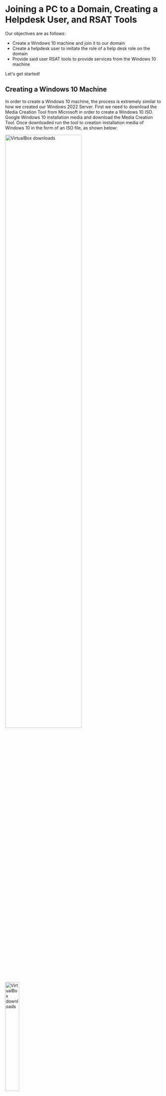 # Joining a PC to a Domain, Creating a Helpdesk User, and RSAT Tools

Our objectives are as follows:
- Create a Windows 10 machine and join it to our domain
- Create a helpdesk user to imitate the role of a help desk role on the domain
- Provide said user RSAT tools to provide services from the Windows 10 machine

Let's get started!

## Creating a Windows 10 Machine

In order to create a Windows 10 machine, the process is extremely similar to how we created our Windows 2022 Server. First we need to download the Media Creation Tool from Microsoft in order to create a Windows 10 ISO. Google Windows 10 installation media and download the Media Creation Tool. Once downloaded run the tool to creation installation media of Windows 10 in the form of an ISO file, as shown below:

<img src="https://imgur.com/a9MQXBM.png" height="70%" width="70%" alt="VirtualBox downloads"/>

<img src="https://imgur.com/4CGDH7t.png" height="30%" width="30%" alt="VirtualBox downloads"/>

<img src="https://i.imgur.com/FlNfGoI.png" height="70%" width="70%" alt="VirtualBox downloads"/>

<img src="https://i.imgur.com/AwtO982.png" height="70%" width="70%" alt="VirtualBox downloads"/>

<img src="https://i.imgur.com/Phd5S3f.png" height="70%" width="70%" alt="VirtualBox downloads"/>


After you have completed those steps, create a new virtual machine in VirtualBox using the Windows 10 ISO. This steps are the same as the Windows Server 2022 installation. We will be equipping the Windows 10 machine with 2 CPUs, 4 GBs of RAM, and 50 GB of hard drive space. Click Finish when you have selected all the appropriate options:

<img src="https://i.imgur.com/pevs9MD.png" height="70%" width="70%" alt="VirtualBox downloads"/>

Boot up the Virtual Machine and complete the Windows 10 Setup. Select "I don't have a product key", Windows 10 Pro in order to join the PC to the domain, and select "Custom: Install Windows only".

After fully installing Windows, the VM will restart at the end of the process. As it is restarting, go to the bottom right corner of the VirtualBox window and right-click the disc icon and select "Remove disk from virtual drive" to remove the installation ISO from the drive. This will avoid any prompts to boot from removable media.

<img src="https://i.imgur.com/UDAVdrI.png" height="70%" width="70%" alt="VirtualBox downloads"/>

<img src="https://i.imgur.com/cZsWqop.png" height="70%" width="70%" alt="VirtualBox downloads"/>

<img src="https://i.imgur.com/BbcPQ2W.png" height="70%" width="70%" alt="VirtualBox downloads"/>

<img src="https://i.imgur.com/IYVFaNK.png" height="30%" width="30%" alt="VirtualBox downloads"/>

Complete the Windows 10 desktop setup by selecting:
- Set up for personal use
- Offline Account
- Limited Experience
- Typing in "User" for the PC
- Leave the password blank and click "Next"
- Accept to Recent browsing data
- Selecting "No" for all "privacy settings for your device"
- Skipping the "Customize your experience"
- And finally "Not Now" for Cortana

<img src="https://i.imgur.com/8ugy1cm.png" height="70%" width="70%" alt="VirtualBox downloads"/>

<img src="https://i.imgur.com/YepzMOb.png" height="70%" width="70%" alt="VirtualBox downloads"/>

<img src="https://i.imgur.com/cWwHNOi.png" height="70%" width="70%" alt="VirtualBox downloads"/>

<img src="https://i.imgur.com/CROKPoS.png" height="70%" width="70%" alt="VirtualBox downloads"/>

<img src="https://i.imgur.com/N0n84Wu.png" height="70%" width="70%" alt="VirtualBox downloads"/>

<img src="https://i.imgur.com/z7wNtv1.png" height="70%" width="70%" alt="VirtualBox downloads"/>

<img src="https://i.imgur.com/uMlufsZ.png" height="70%" width="70%" alt="VirtualBox downloads"/>

<img src="https://i.imgur.com/pVgnOzZ.png" height="70%" width="70%" alt="VirtualBox downloads"/>

<img src="https://i.imgur.com/WNDDmQI.png" height="70%" width="70%" alt="VirtualBox downloads"/>
